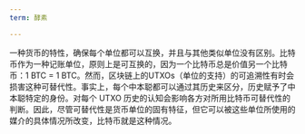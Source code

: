 ```yaml
---
term: 酵素

---
```

一种货币的特性，确保每个单位都可以互换，并且与其他类似单位没有区别。比特币作为一种记账单位，原则上是可互换的，因为一个比特币总是价值另一个比特币：1 BTC = 1 BTC。然而，区块链上的UTXOs（单位的支持）的可追溯性有时会损害这种可替代性。事实上，每个中本聪都可以通过其历史来区分，历史赋予了中本聪特定的身份。对每个 UTXO 历史的认知会影响各方对所用比特币可替代性的判断。因此，尽管可替代性是货币单位的固有特征，但它可以被这些单位所使用的媒介的具体情况所改变，比特币就是这种情况。
